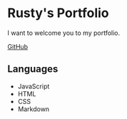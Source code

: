 # Rusty's Portfolio

I want to welcome you to my portfolio.

[GitHub](https://github.com/rustiphyde)

## Languages
- JavaScript
- HTML
- CSS
- Markdown